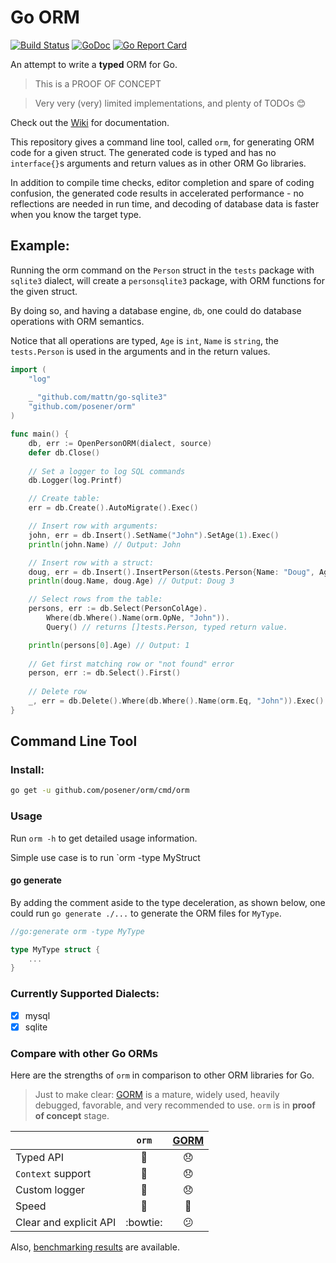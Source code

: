 # Go ORM

[![Build Status](https://travis-ci.org/posener/orm.svg?branch=master)](https://travis-ci.org/posener/orm)
[![GoDoc](https://godoc.org/github.com/posener/orm?status.svg)](http://godoc.org/github.com/posener/orm)
[![Go Report Card](https://goreportcard.com/badge/github.com/posener/orm)](https://goreportcard.com/report/github.com/posener/orm)

An attempt to write a **typed** ORM for Go.

> This is a PROOF OF CONCEPT

> Very very (very) limited implementations, and plenty of TODOs :blush:

Check out the [Wiki](https://github.com/posener/orm/wiki) for documentation.

This repository gives a command line tool, called `orm`, for generating
ORM code for a given struct. The generated code is typed and has no `interface{}`s arguments
and return values as in other ORM Go libraries.

In addition to compile time checks, editor completion and spare of coding confusion, the generated
code results in accelerated performance - no reflections are needed in run time, and decoding of
database data is faster when you know the target type.

## Example:

Running the orm command on the `Person` struct in the `tests` package with `sqlite3` dialect, 
will create a `personsqlite3` package, with ORM functions for the given struct.

By doing so, and having a database engine, `db`, one could do database operations with
ORM semantics.

Notice that all operations are typed, `Age` is `int`, `Name` is `string`, the `tests.Person`
is used in the arguments and in the return values.

```go
import (
	"log"
	
	_ "github.com/mattn/go-sqlite3"
	"github.com/posener/orm"
)

func main() {
    db, err := OpenPersonORM(dialect, source)
    defer db.Close()
    
    // Set a logger to log SQL commands
    db.Logger(log.Printf)

    // Create table:
    err = db.Create().AutoMigrate().Exec()

    // Insert row with arguments:
    john, err = db.Insert().SetName("John").SetAge(1).Exec()
    println(john.Name) // Output: John

    // Insert row with a struct:
    doug, err = db.Insert().InsertPerson(&tests.Person{Name: "Doug", Age: 3}).Exec()
    println(doug.Name, doug.Age) // Output: Doug 3

    // Select rows from the table:
    persons, err := db.Select(PersonColAge).
        Where(db.Where().Name(orm.OpNe, "John")).
        Query() // returns []tests.Person, typed return value.

    println(persons[0].Age) // Output: 1
    
    // Get first matching row or "not found" error
    person, err := db.Select().First()
    
    // Delete row
    _, err = db.Delete().Where(db.Where().Name(orm.Eq, "John")).Exec()
}
```

## Command Line Tool

### Install:

```bash
go get -u github.com/posener/orm/cmd/orm
```

### Usage

Run `orm -h` to get detailed usage information.

Simple use case is to run `orm -type MyStruct

#### go generate

By adding the comment aside to the type deceleration, as shown below, one could run `go generate ./...`
to generate the ORM files for `MyType`.

```go
//go:generate orm -type MyType

type MyType struct {
	...
}
```

### Currently Supported Dialects:

- [x] mysql
- [x] sqlite

### Compare with other Go ORMs 

Here are the strengths of `orm` in comparison to other ORM libraries for Go.

> Just to make clear: [GORM](http://jinzhu.me/gorm/) is a mature, widely used, heavily debugged, favorable, 
  and very recommended to use. `orm` is in **proof of concept** stage.

|     | `orm` | [GORM](http://jinzhu.me/gorm/) |
| --- | :---: | :----: |
| Typed API | :muscle: | :disappointed: |
| `Context` support | :muscle: | :disappointed: |
| Custom logger | :muscle: | :disappointed: |
| Speed | :rabbit: | :snail: |
| Clear and explicit API | :bowtie: | :confused: |


Also, [benchmarking results](./bench) are available.
